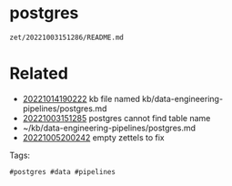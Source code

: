 # postgres

` zet/20221003151286/README.md `

# Related

- [20221014190222](/zet/20221014190222/README.md) kb file named kb/data-engineering-pipelines/postgres.md
- [20221003151285](/zet/20221003151285/README.md) postgres cannot find table name
- ~/kb/data-engineering-pipelines/postgres.md
- [20221005200242](/zet/20221005200242/README.md) empty zettels to fix

Tags:

    #postgres #data #pipelines
